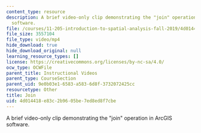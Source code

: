 ```yaml
---
content_type: resource
description: A brief video-only clip demonstrating the "join" operation in ArcGIS
  software.
file: /courses/11-205-introduction-to-spatial-analysis-fall-2019/4d014418e83c2b9605be7ed8ed8f7cbe_MIT11_205F19_join.mp4
file_size: 3557104
file_type: video/mp4
hide_download: true
hide_download_original: null
learning_resource_types: []
license: https://creativecommons.org/licenses/by-nc-sa/4.0/
ocw_type: OCWFile
parent_title: Instructional Videos
parent_type: CourseSection
parent_uid: 9e0b03e1-6583-a583-6d8f-3732072425cc
resourcetype: Other
title: Join
uid: 4d014418-e83c-2b96-05be-7ed8ed8f7cbe
---
```

A brief video-only clip demonstrating the "join" operation in ArcGIS software.